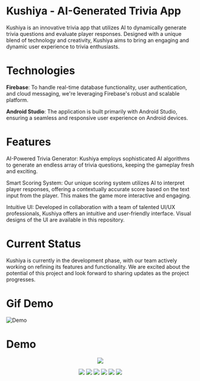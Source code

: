 # Kushiya - AI-Generated Trivia App

Kushiya is an innovative trivia app that utilizes AI to dynamically generate trivia questions and evaluate player responses. Designed with a unique blend of technology and creativity, Kushiya aims to bring an engaging and dynamic user experience to trivia enthusiasts.
# Technologies

**Firebase**: To handle real-time database functionality, user authentication, and cloud messaging, we're leveraging Firebase's robust and scalable platform.

**Android Studio**: The application is built primarily with Android Studio, ensuring a seamless and responsive user experience on Android devices.
# Features

AI-Powered Trivia Generator: Kushiya employs sophisticated AI algorithms to generate an endless array of trivia questions, keeping the gameplay fresh and exciting.

Smart Scoring System: Our unique scoring system utilizes AI to interpret player responses, offering a contextually accurate score based on the text input from the player. This makes the game more interactive and engaging.

Intuitive UI: Developed in collaboration with a team of talented UI/UX professionals, Kushiya offers an intuitive and user-friendly interface. Visual designs of the UI are available in this repository.
# Current Status

Kushiya is currently in the development phase, with our team actively working on refining its features and functionality. We are excited about the potential of this project and look forward to sharing updates as the project progresses. 
# Gif Demo

![Demo](Preview/demo2.gif)

# Demo

<p align="center">
  <img 
    src=Preview/Logo.png
  >
</p>
<p align="center">
  <img 
    src=Preview/FirstTimeLogReg.png
  >
  <img 
    src=Preview/Main.png
  >
  <img 
    src=Preview/Android-37.png
  >
  <img 
    src=Preview/Android-45.png
  >
  <img 
    src=Preview/Android-42.png
  >
  <img 
    src=Preview/Android-56.png
  >
</p>





